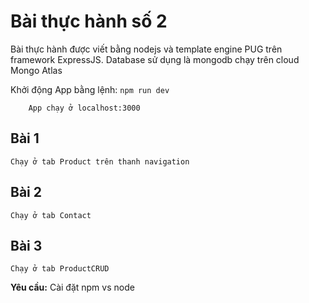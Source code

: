 # **Bài thực hành số 2**

Bài thực hành được viết bằng nodejs và template engine PUG trên framework ExpressJS. Database sử dụng là mongodb chạy trên cloud Mongo Atlas 

Khởi động App bằng lệnh: `npm run dev`
```
    App chạy ở localhost:3000 
```

## Bài 1
    Chạy ở tab Product trên thanh navigation
## Bài 2 
    Chạy ở tab Contact
## Bài 3
    Chạy ở tab ProductCRUD



**Yêu cầu:**  Cài đặt npm vs node